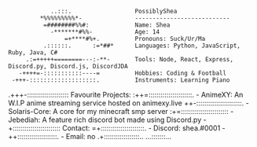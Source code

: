 

                ..:::.                  PossiblyShea
             *%%%%%%%%%*-               ---------------------------
              =########%%#:             Name: Shea
                -*******#%%-            Age: 14
                    =+****#%+.          Pronouns: Suck/Ur/Ma
              .::::::.      :=*##*      Languages: Python, JavaScript, Ruby, Java, C#
         .:=+++++========---:-**-       Tools: Node, React, Express, Discord.py, Discord.js, DiscordJDA
       -++++=-:::::::::::----=          Hobbies: Coding & Football
     -+++-:::::::::::::::::::.          Instruments: Learning Piano
   .+++-:::::::::::::::::::::           Favourite Projects:
  :++=::::::::::::::::::::::.             - AnimeXY: An W.I.P anime streaming service hosted on animexy.live
  ++-:::::::::::::::::::::::.             - Solaris-Core: A core for my minecraft smp server
 :+=::::::::::::::::::::::::              - Jebediah: A feature rich discord bot made using Discord.py
 -+::::::::::::::::::::::::             Contact:
 =+::::::::::::::::::::::.                - Discord: shea.#0001
-++::::::::::::::::::::.                  - Email: no
.+::::::::::::::::::..
  ...:::::::...




